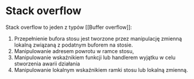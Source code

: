 # Stack overflow
Stack overflow to jeden z typów [[Buffer overflow]]:
1. Przepełnienie bufora stosu jest tworzone przez manipulację zmienną lokalną związaną z podatnym buforem na stosie. 
2. Manipulowanie adresem powrotu w ramce stosu, 
3. Manipulowanie wskaźnikiem funkcji lub handlerem wyjątku w celu stworzenia awarii działania
4. Manipulowanie lokalnym wskaźnikiem ramki stosu lub lokalną zmienną.